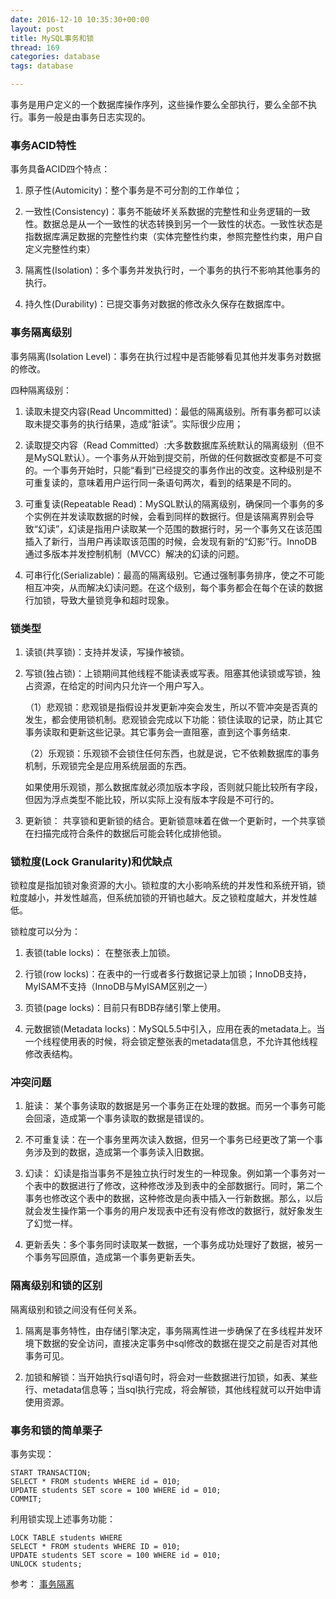```yaml
---
date: 2016-12-10 10:35:30+00:00
layout: post
title: MySQL事务和锁
thread: 169
categories: database 
tags: database 

---
```


事务是用户定义的一个数据库操作序列，这些操作要么全部执行，要么全部不执行。事务一般是由事务日志实现的。

### 事务ACID特性 ###

事务具备ACID四个特点：

1. 原子性(Automicity)：整个事务是不可分割的工作单位；

2. 一致性(Consistency)：事务不能破坏关系数据的完整性和业务逻辑的一致性。数据总是从一个一致性的状态转换到另一个一致性的状态。一致性状态是指数据库满足数据的完整性约束（实体完整性约束，参照完整性约束，用户自定义完整性约束）

3. 隔离性(Isolation)：多个事务并发执行时，一个事务的执行不影响其他事务的执行。

4. 持久性(Durability)：已提交事务对数据的修改永久保存在数据库中。

### 事务隔离级别 ###

事务隔离(Isolation Level)：事务在执行过程中是否能够看见其他并发事务对数据的修改。

四种隔离级别：

1. 读取未提交内容(Read Uncommitted)：最低的隔离级别。所有事务都可以读取未提交事务的执行结果，造成“脏读”。实际很少应用；

2. 读取提交内容（Read Committed）:大多数数据库系统默认的隔离级别（但不是MySQL默认）。一个事务从开始到提交前，所做的任何数据改变都是不可变的。一个事务开始时，只能“看到”已经提交的事务作出的改变。这种级别是不可重复读的，意味着用户运行同一条语句两次，看到的结果是不同的。

3. 可重复读(Repeatable Read)：MySQL默认的隔离级别，确保同一个事务的多个实例在并发读取数据的时候，会看到同样的数据行。但是该隔离界别会导致“幻读”，幻读是指用户读取某一个范围的数据行时，另一个事务又在该范围插入了新行，当用户再读取该范围的时候，会发现有新的“幻影”行。InnoDB通过多版本并发控制机制（MVCC）解决的幻读的问题。

4. 可串行化(Serializable)：最高的隔离级别。它通过强制事务排序，使之不可能相互冲突，从而解决幻读问题。在这个级别，每个事务都会在每个在读的数据行加锁，导致大量锁竞争和超时现象。

### 锁类型 ###

1. 读锁(共享锁)：支持并发读，写操作被锁。

2. 写锁(独占锁)：上锁期间其他线程不能读表或写表。阻塞其他读锁或写锁，独占资源，在给定的时间内只允许一个用户写入。

	（1）悲观锁：悲观锁是指假设并发更新冲突会发生，所以不管冲突是否真的发生，都会使用锁机制。悲观锁会完成以下功能：锁住读取的记录，防止其它事务读取和更新这些记录。其它事务会一直阻塞，直到这个事务结束.

	（2）乐观锁：乐观锁不会锁住任何东西，也就是说，它不依赖数据库的事务机制，乐观锁完全是应用系统层面的东西。

	如果使用乐观锁，那么数据库就必须加版本字段，否则就只能比较所有字段，但因为浮点类型不能比较，所以实际上没有版本字段是不可行的。

3. 更新锁： 共享锁和更新锁的结合。更新锁意味着在做一个更新时，一个共享锁在扫描完成符合条件的数据后可能会转化成排他锁。
 
### 锁粒度(Lock Granularity)和优缺点 ###

锁粒度是指加锁对象资源的大小。锁粒度的大小影响系统的并发性和系统开销，锁粒度越小，并发性越高，但系统加锁的开销也越大。反之锁粒度越大，并发性越低。

锁粒度可以分为：

1. 表锁(table locks)： 在整张表上加锁。

2. 行锁(row locks)：在表中的一行或者多行数据记录上加锁；InnoDB支持，MyISAM不支持（InnoDB与MyISAM区别之一）

3. 页锁(page locks)：目前只有BDB存储引擎上使用。

4. 元数据锁(Metadata locks)：MySQL5.5中引入，应用在表的metadata上。当一个线程使用表的时候，将会锁定整张表的metadata信息，不允许其他线程修改表结构。

### 冲突问题 ###

1. 脏读： 某个事务读取的数据是另一个事务正在处理的数据。而另一个事务可能会回滚，造成第一个事务读取的数据是错误的。

2. 不可重复读：在一个事务里两次读入数据，但另一个事务已经更改了第一个事务涉及到的数据，造成第一个事务读入旧数据。

3. 幻读： 幻读是指当事务不是独立执行时发生的一种现象。例如第一个事务对一个表中的数据进行了修改，这种修改涉及到表中的全部数据行。同时，第二个事务也修改这个表中的数据，这种修改是向表中插入一行新数据。那么，以后就会发生操作第一个事务的用户发现表中还有没有修改的数据行，就好象发生了幻觉一样。

4. 更新丢失：多个事务同时读取某一数据，一个事务成功处理好了数据，被另一个事务写回原值，造成第一个事务更新丢失。


### 隔离级别和锁的区别 ###

隔离级别和锁之间没有任何关系。

1. 隔离是事务特性，由存储引擎决定，事务隔离性进一步确保了在多线程并发环境下数据的安全访问，直接决定事务中sql修改的数据在提交之前是否对其他事务可见。

2. 加锁和解锁：当开始执行sql语句时，将会对一些数据进行加锁，如表、某些行、metadata信息等；当sql执行完成，将会解锁，其他线程就可以开始申请使用资源。

### 事务和锁的简单栗子 ###

事务实现：

	START TRANSACTION;
	SELECT * FROM students WHERE id = 010;
	UPDATE students SET score = 100 WHERE id = 010;
	COMMIT;

利用锁实现上述事务功能：

	LOCK TABLE students WHERE 
	SELECT * FROM students WHERE ID = 010;
	UPDATE students SET score = 100 WHERE id = 010;
	UNLOCK students;


参考： [事务隔离](https://zh.wikipedia.org/wiki/%E4%BA%8B%E5%8B%99%E9%9A%94%E9%9B%A2)